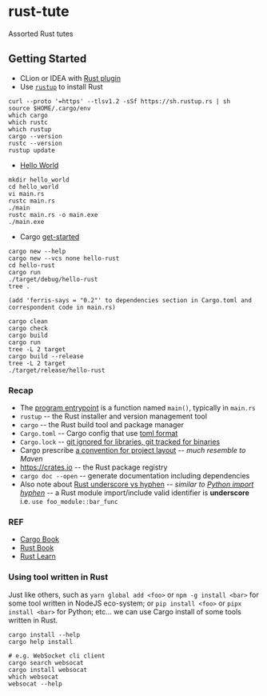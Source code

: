 # rust-tute

Assorted Rust tutes

## Getting Started

- CLion or IDEA with [Rust plugin](https://github.com/intellij-rust/intellij-rust#compatible-ides)
- Use [`rustup`](https://rustup.rs/) to install Rust
```
curl --proto '=https' --tlsv1.2 -sSf https://sh.rustup.rs | sh
source $HOME/.cargo/env
which cargo
which rustc
which rustup
cargo --version
rustc --version
rustup update
```

- [Hello World](https://doc.rust-lang.org/stable/book/ch01-02-hello-world.html)
```
mkdir hello_world
cd hello_world
vi main.rs
rustc main.rs
./main
rustc main.rs -o main.exe
./main.exe
```

- Cargo [get-started](https://www.rust-lang.org/learn/get-started)
```
cargo new --help
cargo new --vcs none hello-rust
cd hello-rust
cargo run
./target/debug/hello-rust
tree .

(add 'ferris-says = "0.2"' to dependencies section in Cargo.toml and correspondent code in main.rs)

cargo clean
cargo check
cargo build
cargo run
tree -L 2 target
cargo build --release
tree -L 2 target
./target/release/hello-rust
```

### Recap
- The [program entrypoint](https://en.wikipedia.org/wiki/Entry_point#Rust) is a function named `main()`, typically in `main.rs`
- `rustup` -- the Rust installer and version management tool
- `cargo` -- the Rust build tool and package manager
- `Cargo.toml` -- Cargo config that use [toml format](https://en.wikipedia.org/wiki/TOML)
- `Cargo.lock` -- [git ignored for libraries, git tracked for binaries](https://doc.rust-lang.org/cargo/guide/cargo-toml-vs-cargo-lock.html)
- Cargo prescribe [a convention for project layout](https://doc.rust-lang.org/cargo/guide/project-layout.html) -- _much resemble to Maven_
- https://crates.io -- the Rust package registry
- `cargo doc --open` -- generate documentation including dependencies
- Also note about [Rust underscore vs hyphen](https://www.google.com/search?q=rust+underscore+vs+hyphen) -- _similar to [Python import hyphen](https://www.google.com/search?q=python+import+hyphen)_ -- a Rust module import/include valid identifier is **underscore** i.e. `use foo_module::bar_func`

### REF
- [Cargo Book](https://doc.rust-lang.org/cargo/index.html)
- [Rust Book](https://doc.rust-lang.org/stable/book/)    
- [Rust Learn](https://www.rust-lang.org/learn)

### Using tool written in Rust

Just like others, such as `yarn global add <foo>` or `npm -g install <bar>` for some tool written in NodeJS eco-system; or `pip install <foo>` or `pipx install <bar>` for Python; etc... we can use Cargo install of some tools written in Rust.

```shell script
cargo install --help
cargo help install

# e.g. WebSocket cli client
cargo search websocat
cargo install websocat
which websocat
websocat --help
```
